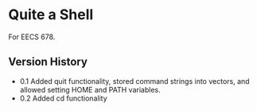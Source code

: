 Quite a Shell
=============

For EECS 678.

Version History
---------------

* 0.1 Added quit functionality, stored command strings into vectors, and allowed setting HOME and PATH variables.
* 0.2 Added cd functionality
